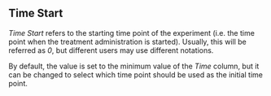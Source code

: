 ## Time Start

_Time Start_ refers to the starting time point of the experiment (i.e. the time point when the treatment administration is started). Usually, this will be referred as _0_, but different users may use different notations.

By default, the value is set to the minimum value of the _Time_ column, but it can be changed to select which time point should be used as the initial time point.
